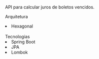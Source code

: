 API para calcular juros de boletos vencidos.

Arquitetura 
<li>Hexagonal</li>
</br>
Tecnologias
<li>Spring Boot</li>
<li>JPA</li>
<li>Lombok</li>
